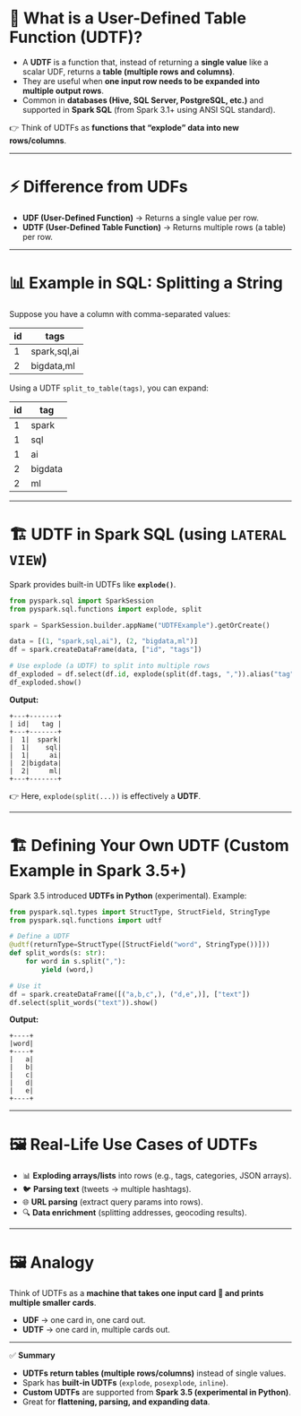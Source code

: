 # 🧩 **What is a User-Defined Table Function (UDTF)?**

* A **UDTF** is a function that, instead of returning a **single value** like a scalar UDF, returns a **table (multiple rows and columns)**.
* They are useful when **one input row needs to be expanded into multiple output rows**.
* Common in **databases (Hive, SQL Server, PostgreSQL, etc.)** and supported in **Spark SQL** (from Spark 3.1+ using ANSI SQL standard).

👉 Think of UDTFs as **functions that “explode” data into new rows/columns**.

---

# ⚡ Difference from UDFs

* **UDF (User-Defined Function)** → Returns a single value per row.
* **UDTF (User-Defined Table Function)** → Returns multiple rows (a table) per row.

---

# 📊 Example in SQL: Splitting a String

Suppose you have a column with comma-separated values:

| id | tags         |
| -- | ------------ |
| 1  | spark,sql,ai |
| 2  | bigdata,ml   |

Using a UDTF `split_to_table(tags)`, you can expand:

| id | tag     |
| -- | ------- |
| 1  | spark   |
| 1  | sql     |
| 1  | ai      |
| 2  | bigdata |
| 2  | ml      |

---

# 🏗️ **UDTF in Spark SQL (using `LATERAL VIEW`)**

Spark provides built-in UDTFs like **`explode()`**.

```python
from pyspark.sql import SparkSession
from pyspark.sql.functions import explode, split

spark = SparkSession.builder.appName("UDTFExample").getOrCreate()

data = [(1, "spark,sql,ai"), (2, "bigdata,ml")]
df = spark.createDataFrame(data, ["id", "tags"])

# Use explode (a UDTF) to split into multiple rows
df_exploded = df.select(df.id, explode(split(df.tags, ",")).alias("tag"))
df_exploded.show()
```

**Output:**

```
+---+-------+
| id|   tag |
+---+-------+
|  1|  spark|
|  1|    sql|
|  1|     ai|
|  2|bigdata|
|  2|     ml|
+---+-------+
```

👉 Here, `explode(split(...))` is effectively a **UDTF**.

---

# 🏗️ Defining Your Own UDTF (Custom Example in Spark 3.5+)

Spark 3.5 introduced **UDTFs in Python** (experimental). Example:

```python
from pyspark.sql.types import StructType, StructField, StringType
from pyspark.sql.functions import udtf

# Define a UDTF
@udtf(returnType=StructType([StructField("word", StringType())]))
def split_words(s: str):
    for word in s.split(","):
        yield (word,)

# Use it
df = spark.createDataFrame([("a,b,c",), ("d,e",)], ["text"])
df.select(split_words("text")).show()
```

**Output:**

```
+----+
|word|
+----+
|   a|
|   b|
|   c|
|   d|
|   e|
+----+
```

---

# 🖼️ Real-Life Use Cases of UDTFs

* 📊 **Exploding arrays/lists** into rows (e.g., tags, categories, JSON arrays).
* 🐦 **Parsing text** (tweets → multiple hashtags).
* 🌐 **URL parsing** (extract query params into rows).
* 🔍 **Data enrichment** (splitting addresses, geocoding results).

---

# 🖼️ Analogy

Think of UDTFs as a **machine that takes one input card 🎴 and prints multiple smaller cards**.

* **UDF** → one card in, one card out.
* **UDTF** → one card in, multiple cards out.

---

✅ **Summary**

* **UDTFs return tables (multiple rows/columns)** instead of single values.
* Spark has **built-in UDTFs** (`explode`, `posexplode`, `inline`).
* **Custom UDTFs** are supported from **Spark 3.5 (experimental in Python)**.
* Great for **flattening, parsing, and expanding data**.

